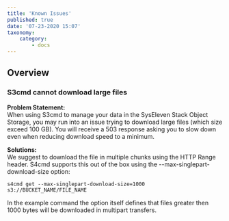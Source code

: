 ```yaml
---
title: 'Known Issues'
published: true
date: '07-23-2020 15:07'
taxonomy:
    category:
        - docs
---
```


## Overview

### S3cmd cannot download large files 

**Problem Statement:**  
When using S3cmd to manage your data in the SysEleven Stack Object Storage, you may run into an issue trying to download large files (which size exceed 100 GB). You will receive a 503 response asking you to slow down even when reducing download speed to a minimum. 

**Solutions:**  
We suggest to download the file in multiple chunks using the HTTP Range header. S4cmd supports this out of the box using the --max-singlepart-download-size option:

```plain
s4cmd get --max-singlepart-download-size=1000 s3://BUCKET_NAME/FILE_NAME
````

In the example command the option itself defines that files greater then 1000 bytes will be downloaded in multipart transfers.


